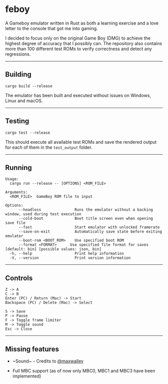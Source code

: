 # feboy
A Gameboy emulator written in Rust as both a learning exercise and a love letter to the console that got me into gaming.

I decided to focus only on the original Game Boy (DMG) to achieve the highest degree of accuracy that I possibly can. The repository also contains more than 100 different test ROMs to verify correctness and detect any regressions.

---
## Building
```cargo build --release```

The emulator has been built and executed without issues on Windows, Linux and macOS.

---
## Testing
```cargo test --release```

This should execute all available test ROMs and save the rendered output for each of them in the ```test_output``` folder.

---
## Running
```
Usage:
  cargo run --release -- [OPTIONS] <ROM_FILE>

Arguments:
  <ROM_FILE>  GameBoy ROM file to input

Options:
      --headless               Runs the emulator without a backing window, used during test execution
      --cold-boot              Boot title screen even when opening save file
      --fast                   Start emulator with unlocked framerate
      --save-on-exit           Automatically save state before exiting emulator
      --boot-rom <BOOT_ROM>    Use specified boot ROM
      --format <FORMAT>      Use specified file format for saves [default: bin] [possible values: json, bin]
  -h, --help                   Print help information
  -V, --version                Print version information
```
---
## Controls
```
Z -> A
C -> B
Enter (PC) / Return (Mac) -> Start
Backspace (PC) / Delete (Mac) -> Select

S -> Save
P -> Pause
F -> Toggle frame limiter
M -> Toggle sound
Esc -> Close
```

---
## Missing features

* ~Sound~ - Credits to [@maxwalley](https://github.com/maxwalley)

* Full MBC support (as of now only MBC0, MBC1 and MBC3 have been implemented)
